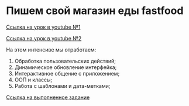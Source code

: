 # Пишем свой магазин еды fastfood #

[Ссылка на урок в youtube №1](https://youtu.be/x2NJz2lRF7E)

[Ссылка на урок в youtube №2](https://youtu.be/jL6eRb6zFpA)

На этом интенсиве мы отработаем:

1. Обработка пользовательских действий;
2. Динамическое обновление интерфейка;
3. Интерактивное общение с приложением;
4. ООП и классы;
5. Работа с шаблонами и дата-метками;

[Ссылка на выполненное задание](https://evgenprushk.github.io/fastfood-/index.html)
